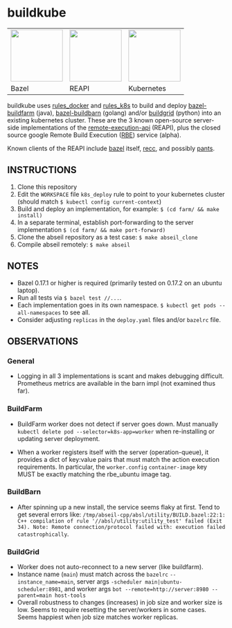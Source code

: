 # buildkube

<table><tr>
<td>
  <a href="https://bazel.build">
    <img src="https://github.com/bazelbuild.png" height="120"/>
  </a>
</td>
<td>
  <a href="https://github.com/bazelbuild/remote-apis">
    <img src="http://laplace.us.es/wiki/images/0/09/Conduccion-metal.gif"
         height="120"/>
  </a>
</td>
<td>
  <a href="https://kubernetes.io">
    <img src="https://github.com/kubernetes.png"
         height="120"/>
  </a>
</td>
</tr>
<td>Bazel</td>
<td>REAPI</td>
<td>Kubernetes</td>
</table>

buildkube uses [rules_docker] and [rules_k8s] to build and deploy
[bazel-buildfarm] (java), [bazel-buildbarn] (golang) and/or [buildgrid] (python)
into an existing kubernetes cluster.  These are the 3 known open-source
server-side implementations of the [remote-execution-api] (REAPI), plus the
closed source google Remote Build Execution
([RBE](https://groups.google.com/forum/#!forum/rbe-alpha-customers)) service
(alpha).

Known clients of the REAPI include [bazel](https://github.com/bazelbuild/bazel)
itself, [recc](https://gitlab.com/bloomberg/recc), and possibly
[pants](https://github.com/pantsbuild/pants/pull/4910). 

## INSTRUCTIONS

1. Clone this repository
2. Edit the `WORKSPACE` file `k8s_deploy` rule to point to your kubernetes
   cluster (should match `$ kubectl config current-context`)
3. Build and deploy an implementation, for example: `$ (cd farm/ && make
   install)`
4. In a separate terminal, establish port-forwarding to the server
   implementation `$ (cd farm/ && make port-forward)`
5. Clone the abseil repository as a test case: `$ make abseil_clone`
6. Compile abseil remotely: `$ make abseil`

## NOTES

* Bazel 0.17.1 or higher is required (primarily tested on 0.17.2 on an ubuntu
  laptop).
* Run all tests via `$ bazel test //...`.
* Each implementation goes in its own namespace.  `$ kubectl get pods
  --all-namespaces` to see all.
* Consider adjusting `replicas` in the `deploy.yaml` files and/or `bazelrc`
  file.

## OBSERVATIONS

### General 

* Logging in all 3 implementations is scant and makes debugging difficult.
  Prometheus metrics are available in the barn impl (not examined thus far).

### BuildFarm 

* BuildFarm worker does not detect if server goes down.  Must manually `kubectl
  delete pod --selector=k8s-app=worker` when re-installing or updating server
  deployment.

* When a worker registers itself with the server (operation-queue), it provides
  a dict of key:value pairs that must match the action execution requirements.
  In particular, the `worker.config` `container-image` key MUST be exactly
  matching the rbe_ubuntu image tag. 

### BuildBarn 

* After spinning up a new install, the service seems flaky at first.  Tend to
  get several errors like: `/tmp/abseil-cpp/absl/utility/BUILD.bazel:22:1: C++
  compilation of rule '//absl/utility:utility_test' failed (Exit 34). Note:
  Remote connection/protocol failed with: execution failed catastrophically`.

### BuildGrid 

* Worker does not auto-reconnect to a new server (like buildfarm).
* Instance name (`main`) must match across the `bazelrc` `--instance_name=main`,
  server args `-scheduler main|ubuntu-scheduler:8981`, and worker args `bot
  --remote=http://server:8980 --parent=main host-tools`
* Overall robustness to changes (increases) in job size and worker size is low.
  Seems to require resetting the server/workers in some cases.  Seems happiest
  when job size matches worker replicas.

[rules_docker]: https://github.com/bazelbuild/rules_docker 
[rules_k8s]: https://github.com/bazelbuild/rules_k8s
[bazel-buildfarm]: https://github.com/bazelbuild/bazel-buildfarm/
[bazel-buildbarn]: https://github.com/EdShouten/bazel-buildbarn/
[buildgrid]: https://gitlab.com/BuildGrid/buildgrid
[remote-execution-api]: https://github.com/bazelbuild/remote-apis
